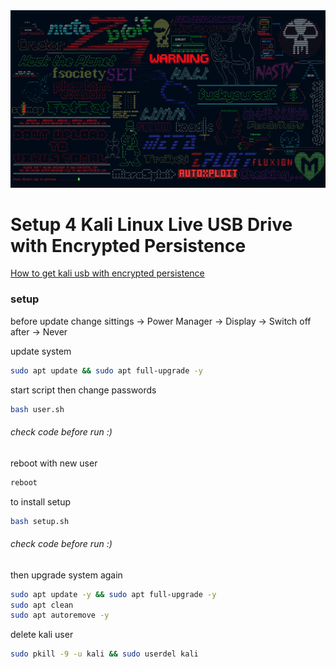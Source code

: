 <img src="./assets/kali.png" alt="">

# Setup 4 Kali Linux Live USB Drive with Encrypted Persistence

<a href="https://www.kali.org/docs/usb/">How to get kali usb with encrypted persistence</a>

### setup

before update change sittings -> Power Manager -> Display -> Switch off after -> Never

update system
```bash
sudo apt update && sudo apt full-upgrade -y
```

start script then change passwords
```bash
bash user.sh
```
###### check code before run :)

reboot with new user
```bash
reboot
```

to install setup
```bash
bash setup.sh
```
###### check code before run :)

then upgrade system again
```bash
sudo apt update -y && sudo apt full-upgrade -y
sudo apt clean
sudo apt autoremove -y
```

delete kali user
```bash
sudo pkill -9 -u kali && sudo userdel kali
```
